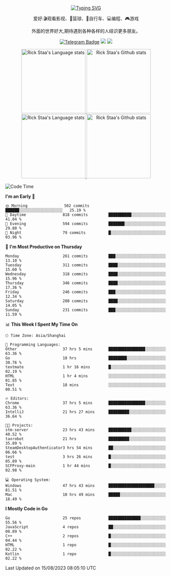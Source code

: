 <div align="center"> 

[![Typing SVG](https://readme-typing-svg.herokuapp.com?size=25&duration=2500&color=eeeeee&vCenter=true&width=200&height=40&lines=Hi+there+%F0%9F%91%8B%F0%9F%8F%BB;I'm+DanBai)](https://git.io/typing-svg)

爱好:🎬观看影视、🏀篮球、🚴自行车、💻编程、🎮游戏

外面的世界好大,期待遇到各种各样的人结识更多朋友。

[![Telegram Badge](https://img.shields.io/badge/-Telegram-blue?style=flat&logo=Telegram&logoColor=white)](https://t.me/danbai9420) 
[![](https://img.shields.io/badge/-Blog-brightgreen?style=flat&logo=Blogger&logoColor=white)](https://p00q.cn)
[![](https://img.shields.io/badge/-Email-red?style=flat&logo=Mail.Ru&logoColor=white)](mailto:danbai@88.com)
</div>

<!-- Light Mode -->
<div align="center"> 
<a href="https://github.com/anuraghazra/github-readme-stats#gh-light-mode-only">
<img height=200 src="https://github-readme-stats.vercel.app/api/top-langs/?username=danbai225&layout=compact&langs_count=10&hide_border=1&role=OWNER,COLLABORATOR#gh-light-mode-only" alt="Rick Staa's Language stats" />
</a>
<a href="https://github.com/anuraghazra/github-readme-stats#gh-light-mode-only">
<img height=200 src="https://github-readme-stats.vercel.app/api?username=danbai225&show_icons=true&count_private=true&line_height=28&hide_border=1&include_all_commits=true&card_width=450&role=OWNER,COLLABORATOR&exclude_repo=github-readme-stats#gh-light-mode-only" alt="Rick Staa's Github stats" />
</a>
</div>

<!-- Dark Mode -->
<div align="center"> 
<a href="https://github.com/anuraghazra/github-readme-stats#gh-dark-mode-only">
<img height=200 src="https://github-readme-stats.vercel.app/api/top-langs/?username=danbai225&layout=compact&langs_count=10&hide_border=1&role=OWNER,COLLABORATOR&theme=github_dark#gh-dark-mode-only" alt="Rick Staa's Language stats" />
</a>
<a href="https://github.com/anuraghazra/github-readme-stats#gh-dark-mode-only">
<img height=200 src="https://github-readme-stats.vercel.app/api?username=danbai225&show_icons=true&count_private=true&line_height=28&hide_border=1&include_all_commits=true&card_width=450&role=OWNER,COLLABORATOR&exclude_repo=github-readme-stats&theme=github_dark#gh-dark-mode-only" alt="Rick Staa's Github stats" />
</a>
</div>

<!--START_SECTION:waka-->
![Code Time](http://img.shields.io/badge/Code%20Time-883%20hrs%2046%20mins-blue)

**I'm an Early 🐤** 

```text
🌞 Morning                502 commits         ██████░░░░░░░░░░░░░░░░░░░   25.19 % 
🌆 Daytime                818 commits         ██████████░░░░░░░░░░░░░░░   41.04 % 
🌃 Evening                594 commits         ███████░░░░░░░░░░░░░░░░░░   29.80 % 
🌙 Night                  79 commits          █░░░░░░░░░░░░░░░░░░░░░░░░   03.96 % 
```
📅 **I'm Most Productive on Thursday** 

```text
Monday                   261 commits         ███░░░░░░░░░░░░░░░░░░░░░░   13.10 % 
Tuesday                  311 commits         ████░░░░░░░░░░░░░░░░░░░░░   15.60 % 
Wednesday                318 commits         ████░░░░░░░░░░░░░░░░░░░░░   15.96 % 
Thursday                 346 commits         ████░░░░░░░░░░░░░░░░░░░░░   17.36 % 
Friday                   246 commits         ███░░░░░░░░░░░░░░░░░░░░░░   12.34 % 
Saturday                 280 commits         ████░░░░░░░░░░░░░░░░░░░░░   14.05 % 
Sunday                   231 commits         ███░░░░░░░░░░░░░░░░░░░░░░   11.59 % 
```


📊 **This Week I Spent My Time On** 

```text
🕑︎ Time Zone: Asia/Shanghai

💬 Programming Languages: 
Other                    37 hrs 5 mins       ████████████████░░░░░░░░░   63.36 % 
Go                       18 hrs              ████████░░░░░░░░░░░░░░░░░   30.76 % 
textmate                 1 hr 16 mins        █░░░░░░░░░░░░░░░░░░░░░░░░   02.19 % 
HTML                     1 hr 4 mins         ░░░░░░░░░░░░░░░░░░░░░░░░░   01.85 % 
Text                     18 mins             ░░░░░░░░░░░░░░░░░░░░░░░░░   00.51 % 

🔥 Editors: 
Chrome                   37 hrs 5 mins       ████████████████░░░░░░░░░   63.36 % 
IntelliJ                 21 hrs 27 mins      █████████░░░░░░░░░░░░░░░░   36.64 % 

🐱‍💻 Projects: 
stm-server               23 hrs 43 mins      ██████████░░░░░░░░░░░░░░░   40.52 % 
taxrobot                 21 hrs              █████████░░░░░░░░░░░░░░░░   35.89 % 
SteamDesktopAuthenticator3 hrs 54 mins       ██░░░░░░░░░░░░░░░░░░░░░░░   06.66 % 
test                     3 hrs 26 mins       █░░░░░░░░░░░░░░░░░░░░░░░░   05.89 % 
SCFProxy-main            1 hr 44 mins        █░░░░░░░░░░░░░░░░░░░░░░░░   02.98 % 

💻 Operating System: 
Windows                  47 hrs 43 mins      ████████████████████░░░░░   81.51 % 
Mac                      10 hrs 49 mins      █████░░░░░░░░░░░░░░░░░░░░   18.49 % 
```

**I Mostly Code in Go** 

```text
Go                       25 repos            ██████████████░░░░░░░░░░░   55.56 % 
JavaScript               4 repos             ██░░░░░░░░░░░░░░░░░░░░░░░   08.89 % 
C++                      2 repos             █░░░░░░░░░░░░░░░░░░░░░░░░   04.44 % 
HTML                     1 repo              █░░░░░░░░░░░░░░░░░░░░░░░░   02.22 % 
Kotlin                   1 repo              █░░░░░░░░░░░░░░░░░░░░░░░░   02.22 % 
```




 Last Updated on 15/08/2023 08:05:10 UTC
<!--END_SECTION:waka-->
